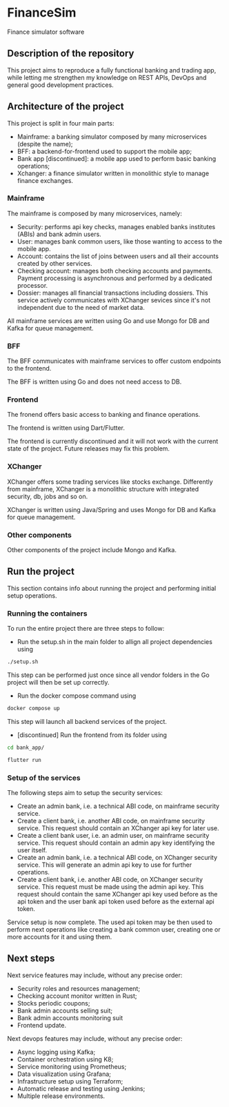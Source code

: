 # FinanceSim
Finance simulator software

## Description of the repository
This project aims to reproduce a fully functional banking and trading app, while letting me strengthen my knowledge on REST APIs, DevOps and general good development practices.

## Architecture of the project
This project is split in four main parts:
- Mainframe: a banking simulator composed by many microservices (despite the name);
- BFF: a backend-for-frontend used to support the mobile app;
- Bank app [discontinued]: a mobile app used to perform basic banking operations;
- Xchanger: a finance simulator written in monolithic style to manage finance exchanges.

### Mainframe
The mainframe is composed by many microservices, namely:
- Security: performs api key checks, manages enabled banks institutes (ABIs) and bank admin users.
- User: manages bank common users, like those wanting to access to the mobile app.
- Account: contains the list of joins between users and all their accounts created by other services.
- Checking account: manages both checking accounts and payments. Payment processing is asynchronous and performed by a dedicated processor.
- Dossier: manages all financial transactions including dossiers. This service actively communicates with XChanger sevices since it's not independent due to the need of market data.

All mainframe services are written using Go and use Mongo for DB and Kafka for queue management.

### BFF
The BFF communicates with mainframe services to offer custom endpoints to the frontend.

The BFF is written using Go and does not need access to DB.

### Frontend
The fronend offers basic access to banking and finance operations.

The frontend is written using Dart/Flutter.

The frontend is currently discontinued and it will not work with the current state of the project. Future releases may fix this problem.

### XChanger
XChanger offers some trading services like stocks exchange. Differently from mainframe, XChanger is a monolithic structure with integrated security, db, jobs and so on.

XChanger is written using Java/Spring and uses Mongo for DB and Kafka for queue management.

### Other components
Other components of the project include Mongo and Kafka.

## Run the project
This section contains info about running the project and performing initial setup operations.

### Running the containers
To run the entire project there are three steps to follow:
- Run the setup.sh in the main folder to allign all project dependencies using
```bash
./setup.sh
```
This step can be performed just once since all vendor folders in the Go project will then be set up correctly.
- Run the docker compose command using
```bash
docker compose up
```
This step will launch all backend services of the project.
- [discontinued] Run the frontend from its folder using
```bash
cd bank_app/

flutter run
```

### Setup of the services
The following steps aim to setup the security services:
- Create an admin bank, i.e. a technical ABI code, on mainframe security service.
- Create a client bank, i.e. another ABI code, on mainframe security service. This request should contain an XChanger api key for later use.
- Create a client bank user, i.e. an admin user, on mainframe security service. This request should contain an admin apy key identifying the user itself.
- Create an admin bank, i.e. a technical ABI code, on XChanger security service. This will generate an admin api key to use for further operations.
- Create a client bank, i.e. another ABI code, on XChanger security service. This request must be made using the admin api key. This request should contain the same XChanger api key used before as the api token and the user bank api token used before as the external api token.

Service setup is now complete. The used api token may be then used to perform next operations like creating a bank common user, creating one or more accounts for it and using them.

## Next steps
Next service features may include, without any precise order:
- Security roles and resources management;
- Checking account monitor written in Rust;
- Stocks periodic coupons;
- Bank admin accounts selling suit;
- Bank admin accounts monitoring suit
- Frontend update.

Next devops features may include, without any precise order:
- Async logging using Kafka;
- Container orchestration using K8;
- Service monitoring using Prometheus;
- Data visualization using Grafana;
- Infrastructure setup using Terraform;
- Automatic release and testing using Jenkins;
- Multiple release environments.
